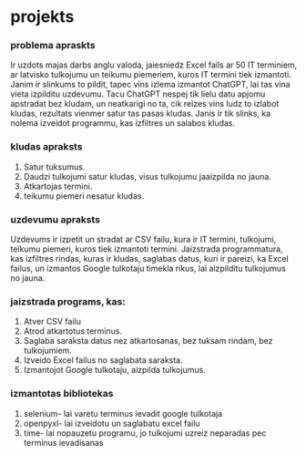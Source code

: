 # projekts

### problema apraskts
Ir uzdots majas darbs anglu valoda, jaiesniedz Excel fails ar 50 IT terminiem, ar latvisko tulkojumu
un teikumu piemeriem, kuros IT termini tiek izmantoti. Janim ir slinkums to pildit, tapec vins izlema
izmantot ChatGPT, lai tas vina vieta izpilditu uzdevumu. Tacu ChatGPT nespej tik lielu datu apjomu
apstradat bez kludam, un neatkarigi no ta, cik reizes vins ludz to izlabot kludas, rezultats vienmer
satur tas pasas kludas. Janis ir tik slinks, ka nolema izveidot programmu, kas izfiltres un salabos kludas.

### kludas apraksts
1. Satur tuksumus.
2. Daudzi tulkojumi satur kludas, visus tulkojumu jaaizpilda no jauna.
3. Atkartojas termini.
4. teikumu piemeri nesatur kludas.

### uzdevumu apraksts
Uzdevums ir izpetit un stradat ar CSV failu, kura ir IT termini, tulkojumi, teikumu piemeri, kuros
tiek izmantoti termini. Jaizstrada programmatura, kas izfiltres rindas, kuras ir kludas, saglabas datus,
 kuri ir pareizi, ka Excel failus, un izmantos Google tulkotaju timekla rikus, lai aizpilditu tulkojumus 
 no jauna.
 
### jaizstrada programs, kas:
1. Atver CSV failu
3. Atrod atkartotus terminus.
4. Saglaba saraksta datus nez atkartosanas, bez tuksam rindam, bez tulkojumiem.
5. Izveido Excel failus no saglabata saraksta.
6. Izmantojot Google tulkotaju, aizpilda tulkojumus.

### izmantotas bibliotekas
1. selenium- lai varetu terminus ievadit google tulkotaja
2. openpyxl- lai izveidotu un saglabatu excel failu
3. time- lai nopauzetu programu, jo tulkojumi uzreiz neparadas pec terminus ievadisanas

